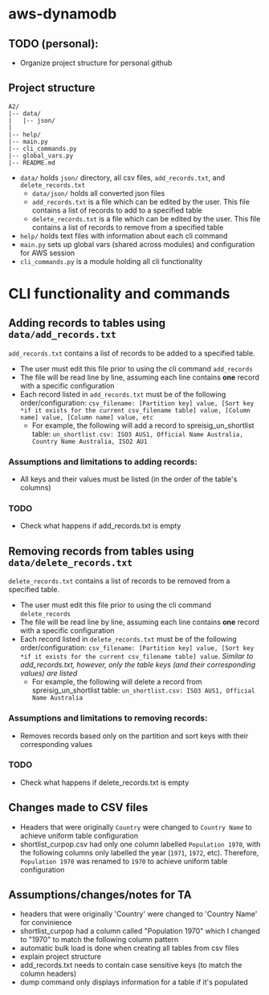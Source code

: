# aws-dynamodb

## TODO (personal):
- Organize project structure for personal github

## Project structure
```
A2/
|-- data/
|   |-- json/
|
|-- help/
|-- main.py
|-- cli_commands.py
|-- global_vars.py
|-- README.md
```
- `data/` holds `json/` directory, all csv files, `add_records.txt`, and `delete_records.txt`
    - `data/json/` holds all converted json files
    - `add_records.txt` is a file which can be edited by the user. This file contains a list of records to add to a specified table
    - `delete_records.txt` is a file which can be edited by the user. This file contains a list of records to remove from a specified table
- `help/` holds text files with information about each cli command
- `main.py` sets up global vars (shared across modules) and configuration for AWS session
- `cli_commands.py` is a module holding all cli functionality

# CLI functionality and commands

## Adding records to tables using `data/add_records.txt`
`add_records.txt` contains a list of records to be added to a specified table.
- The user must edit this file prior to using the cli command `add_records`
- The file will be read line by line, assuming each line contains **one** record with a specific configuration
- Each record listed in `add_records.txt` must be of the following order/configuration: `csv_filename: [Partition key] value, [Sort key *if it exists for the current csv_filename table] value, [Column name] value, [Column name] value, etc`
    - For example, the following will add a record to spreisig_un_shortlist table: `un_shortlist.csv: ISO3 AUS1, Official Name Australia, Country Name Australia, ISO2 AU1`
### Assumptions and limitations to adding records:
- All keys and their values must be listed (in the order of the table's columns)
### TODO
- Check what happens if add_records.txt is empty

## Removing records from tables using `data/delete_records.txt`
`delete_records.txt` contains a list of records to be removed from a specified table.
- The user must edit this file prior to using the cli command `delete_records`
- The file will be read line by line, assuming each line contains **one** record with a specific configuration
- Each record listed in `delete_records.txt` must be of the following order/configuration: `csv_filename: [Partition key] value, [Sort key *if it exists for the current csv_filename table] value`. *Similar to add_records.txt, however, only the table keys (and their corresponding values) are listed*
    - For example, the following will delete a record from spreisig_un_shortlist table: `un_shortlist.csv: ISO3 AUS1, Official Name Australia`
### Assumptions and limitations to removing records:
- Removes records based only on the partition and sort keys with their corresponding values
### TODO
- Check what happens if delete_records.txt is empty

## Changes made to CSV files
- Headers that were originally `Country` were changed to `Country Name` to achieve uniform table configuration
- shortlist_curpop.csv had only one column labelled `Population 1970`, with the following columns only labelled the year (`1971`, `1972`, etc). Therefore, `Population 1970` was renamed to `1970` to achieve uniform table configuration

## Assumptions/changes/notes for TA
- headers that were originally 'Country' were changed to 'Country Name' for convinience
- shortlist_curpop had a column called "Population 1970" which I changed to "1970" to match the following column pattern
- automatic bulk load is done when creating all tables from csv files
- explain project structure
- add_records.txt needs to contain case sensitive keys (to match the column headers)
- dump command only displays information for a table if it's populated